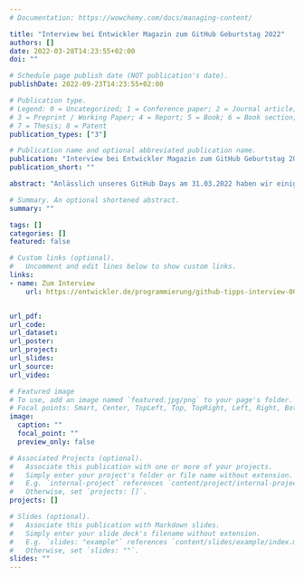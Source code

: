 ```yaml
---
# Documentation: https://wowchemy.com/docs/managing-content/

title: "Interview bei Entwickler Magazin zum GitHub Geburtstag 2022"
authors: []
date: 2022-03-28T14:23:55+02:00
doi: ""

# Schedule page publish date (NOT publication's date).
publishDate: 2022-09-23T14:23:55+02:00

# Publication type.
# Legend: 0 = Uncategorized; 1 = Conference paper; 2 = Journal article;
# 3 = Preprint / Working Paper; 4 = Report; 5 = Book; 6 = Book section;
# 7 = Thesis; 8 = Patent
publication_types: ["3"]

# Publication name and optional abbreviated publication name.
publication: "Interview bei Entwickler Magazin zum GitHub Geburtstag 2022"
publication_short: ""

abstract: "Anlässlich unseres GitHub Days am 31.03.2022 haben wir einige unserer Experten bezüglich ihrer GitHub-Erfahrungen befragt. In diesem Interview verrät uns Sandra Parsick, wie sie mit GitHub arbeitet und wo sie noch Verbesserungspotenzial sieht."

# Summary. An optional shortened abstract.
summary: ""

tags: []
categories: []
featured: false

# Custom links (optional).
#   Uncomment and edit lines below to show custom links.
links:
- name: Zum Interview
    url: https://entwickler.de/programmierung/github-tipps-interview-003


url_pdf:
url_code:
url_dataset:
url_poster:
url_project:
url_slides:
url_source:
url_video:

# Featured image
# To use, add an image named `featured.jpg/png` to your page's folder. 
# Focal points: Smart, Center, TopLeft, Top, TopRight, Left, Right, BottomLeft, Bottom, BottomRight.
image:
  caption: ""
  focal_point: ""
  preview_only: false

# Associated Projects (optional).
#   Associate this publication with one or more of your projects.
#   Simply enter your project's folder or file name without extension.
#   E.g. `internal-project` references `content/project/internal-project/index.md`.
#   Otherwise, set `projects: []`.
projects: []

# Slides (optional).
#   Associate this publication with Markdown slides.
#   Simply enter your slide deck's filename without extension.
#   E.g. `slides: "example"` references `content/slides/example/index.md`.
#   Otherwise, set `slides: ""`.
slides: ""
---
```

